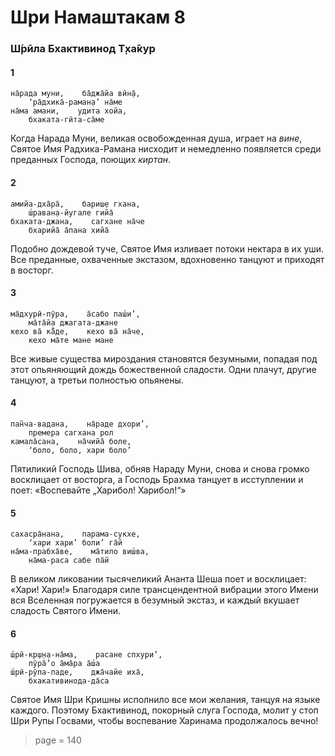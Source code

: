 # Шри Намаштакам 8

### Ш́рӣла Бхактивинод Т̣ха̄кур

#### 1

    на̄рада муни,    ба̄джа̄йа вӣн̣а̄,
        ‘ра̄дхика̄-раман̣а’ на̄ме
    на̄ма амани,    удита хойа,
        бхаката-гӣта-са̄ме

Когда Нарада Муни, великая освобожденная душа, играет на *вине*, Святое Имя Радхика-Рамана нисходит и немедленно появляется среди преданных Господа, поющих *киртан*.

#### 2

    амийа-дха̄ра̄,    бариш̣е гхана,
        ш́раван̣а-йугале гийа̄
    бхаката-джана,    сагхане на̄че
        бхарийа̄ а̄пана хийа̄

Подобно дождевой туче, Святое Имя изливает потоки нектара в их уши. Все преданные, охваченные экстазом, вдохновенно танцуют и приходят в восторг.

#### 3

    ма̄дхурӣ-пӯра,    а̄сабо паш́и’,
        ма̄та̄йа джагата-джане
    кехо ва̄ ка̄̐де,    кехо ва̄ на̄че,
        кехо ма̄те мане мане

Все живые существа мироздания становятся безумными, попадая под этот опьяняющий дождь божественной сладости. Одни плачут, другие танцуют, а третьи полностью опьянены.

#### 4

    пан̃ча-вадана,    на̄раде дхори’,
        премера сагхана рол
    камала̄сана,    на̄чийа̄ боле,
        ‘боло, боло, хари боло’

Пятиликий Господь Шива, обняв Нараду Муни, снова и снова громко восклицает от восторга, а Господь Брахма танцует в исступлении и поет: «Воспевайте „Харибол! Харибол!“»

#### 5

    сахасра̄нана,    парама-сукхе,
        ‘хари хари’ боли’ га̄й
    на̄ма-прабха̄ве,    ма̄тило виш́ва,
        на̄ма-раса сабе па̄й

В великом ликовании тысячеликий Ананта Шеша поет и восклицает: «Хари! Хари!» Благодаря силе трансцендентной вибрации этого Имени вся Вселенная погружается в безумный экстаз, и каждый вкушает сладость Святого Имени.

#### 6

    ш́рӣ-кр̣ш̣н̣а-на̄ма,    расане спхури’,
        пӯра̄’о а̄ма̄ра а̄ш́а
    ш́рӣ-рӯпа-паде,    джа̄чайе иха̄,
        бхакативинода-да̄са

Святое Имя Шри Кришны исполнило все мои желания, танцуя на языке каждого. Поэтому Бхактивинод, покорный слуга Господа, молит у стоп Шри Рупы Госвами, чтобы воспевание Харинама продолжалось вечно!


> page = 140